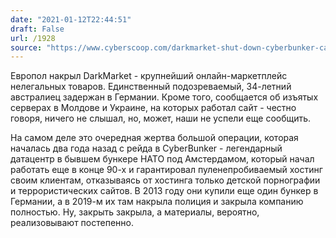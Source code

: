 ```yaml
---
date: "2021-01-12T22:44:51"
draft: False
url: /1928
source: "https://www.cyberscoop.com/darkmarket-shut-down-cyberbunker-case-germany/"
---
```


Европол накрыл DarkMarket - крупнейший онлайн-маркетплейс нелегальных товаров. Единственный подозреваемый, 34-летний австралиец задержан в Германии. Кроме того, сообщается об изъятых серверах в Молдове и Украине, на которых работал сайт - честно говоря, ничего не слышал, но, может, наши не успели еще сообщить.

На самом деле это очередная жертва большой операции, которая началась два года назад с рейда в CyberBunker - легендарный датацентр в бывшем бункере НАТО под Амстердамом, который начал работать еще в конце 90-х и гарантировал пуленепробиваемый хостинг своим клиентам, отказываясь от хостинга только детской порнографии и террористических сайтов. В 2013 году они купили еще один бункер в Германии, а в 2019-м их там накрыла полиция и закрыла компанию полностью. Ну, закрыть закрыла, а материалы, вероятно, реализовывают постепенно.
